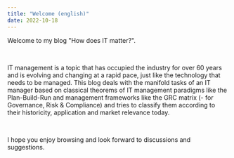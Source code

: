 ```yaml
---
title: "Welcome (english)"
date: 2022-10-18
---
```


<p> 
  Welcome to my blog "How does IT matter?".
 </p>
 
 <br/>
 <p>
    
  IT management is a topic that has occupied the industry for over 60 years and is evolving and changing at a rapid pace, just like the technology that needs to be managed. This blog deals with the manifold tasks of an IT manager based on classical theorems of IT management paradigms like the Plan-Build-Run and management frameworks like the GRC matrix (- for Governance, Risk & Compliance) and tries to classify them according to their historicity, application and market relevance today.
  
</p>

<br/>

<p>
I hope you enjoy browsing and look forward to discussions and suggestions.
</p>
